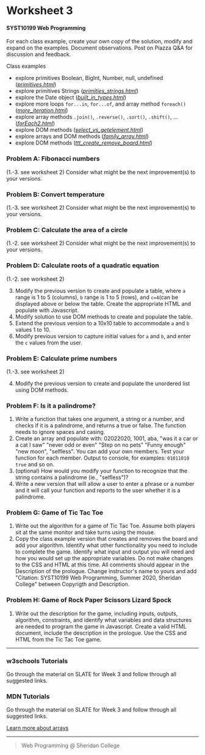 # Worksheet 3

#### SYST10199 Web Programming

For each class example, create your own copy of the solution, modify and expand on the examples. Document observations. Post on Piazza Q&A for discussion and feedback.

Class examples
- explore primitives Boolean, BigInt, Number, null, undefined ([*primitives.html*](../set3/primitives.html))
- explore primitives Strings ([*primities_strings.html*](../set3/primities_strings.html))
- explore the Date object ([*built_in_types.html*](../set3/built_in_types.html))
- explore more loops `for...in`, `for...of`, and array method `foreach()` ([*more_iteration.html*](../set3/more_iteration.html))
- explore array methods `.join()`, `.reverse()`, `.sort()`, `.shift()`, ... ([*forEach2.html*](../set3/forEach2.html))
- explore DOM methods ([*select_vs_getelement.html*](../set3/select_vs_getelement.html))
- explore arrays and DOM methods ([*family_array.html*](../set3/family_array.html))
- explore DOM methods ([*ttt_create_remove_board.html*](../set3/ttt_create_remove_board.html))


### Problem A: Fibonacci numbers
(1.-3. see worksheet 2) Consider what might be the next improvement(s) to your versions.

### Problem B: Convert temperature
(1.-3. see worksheet 2) Consider what might be the next improvement(s) to your versions.

### Problem C: Calculate the area of a circle
(1.-2. see worksheet 2) Consider what might be the next improvement(s) to your versions.

### Problem D: Calculate roots of a quadratic equation
(1.-2. see worksheet 2) 

3. Modify the previous version to create and populate a table, where  `a` range is 1 to 5 (columns), `b` range is 1 to 5 (rows), and `c=4`(can be displayed above or below the table. Create the appropriate HTML and populate with Javascript.
4. Modify solution to use DOM methods to create and populate the table.
5. Extend the previous version to a 10x10 table to accommodate `a` and `b` values 1 to 10.
5. Modify previous version to capture initial values for `a` and `b`, and enter the `c` values from the user.

### Problem E: Calculate prime numbers
(1.-3. see worksheet 2) 

4. Modify the previous version to create and populate the unordered list using DOM methods.

### Problem F: Is it a palindrome?

1. Write a function that takes one argument, a string or a number, and checks if it is a palindrome, and returns a true or false. The function needs to ignore spaces and casing. 
2. Create an array and populate with: 02022020, 1001, aba, "was it a car or a cat I saw" "never odd or even" "Step on no pets" "Funny enough"   "new moon", "selfless". You can add your own members. Test your function for each member. Output to console, for examples: 
`01011010 true` and so on.
2. (optional) How would you modify your function to recognize that the string contains a palindrome (ie., "selfless")?
3. Write a new version that will allow a user to enter a phrase or a number and it will call your function and reports to the user whether it is a palindrome.

### Problem G: Game of Tic Tac Toe

1. Write out the algorithm for a game of Tic Tac Toe. Assume both players sit at the same monitor and take turns using the mouse.
2. Copy the class example version that creates and removes the board and add your algorithm. Identify what other functionality you need to include to complete the game. Identify what input and output you will need and how you would set up the appropriate variables. Do not make changes to the CSS and HTML at this time. All comments should appear in the Description of the prologue. Change instructor's name to yours and add "Citation: SYST10199 Web Programming, Summer 2020, Sheridan College" between Copyrigth and Description.

### Problem H: Game of Rock Paper Scissors Lizard Spock

1. Write out the description for the game, including inputs, outputs, algorithm, constraints, and identify what variables and data structures are needed to program the game in Javascript. Create a valid HTML document, include the description in the prologue.  Use the CSS and HTML from the Tic Tac Toe game.

---

### w3schools Tutorials

Go through the material on SLATE for Week 3 and follow through all suggested links.

### MDN Tutorials

Go through the material on SLATE for Week 3 and follow through all suggested links.

[Learn more about arrays](../set3/more_about_arrays.md)

---

> Web Programming @ Sheridan College

